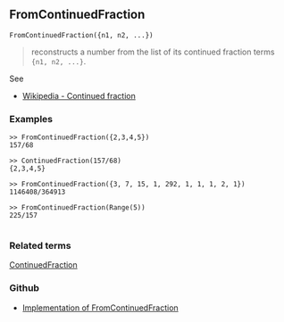 ## FromContinuedFraction

```
FromContinuedFraction({n1, n2, ...})
```

> reconstructs a number from the list of its continued fraction terms `{n1, n2, ...}`.
  
See
* [Wikipedia - Continued fraction](https://en.wikipedia.org/wiki/Continued_fraction)
 
### Examples

```
>> FromContinuedFraction({2,3,4,5})
157/68

>> ContinuedFraction(157/68)
{2,3,4,5}

>> FromContinuedFraction({3, 7, 15, 1, 292, 1, 1, 1, 2, 1})
1146408/364913
 
>> FromContinuedFraction(Range(5))
225/157
        
```
 
### Related terms 
[ContinuedFraction](ContinuedFraction.md)

### Github

* [Implementation of FromContinuedFraction](https://github.com/axkr/symja_android_library/blob/master/symja_android_library/matheclipse-core/src/main/java/org/matheclipse/core/builtin/NumberTheory.java#L2749) 
